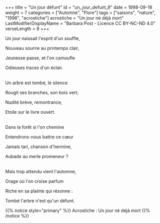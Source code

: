 +++
title = "Un jour défunt"
id = "un_jour_defunt_9"
date = 1998-09-18
weight = 7
categories = ["Automne", "Flore"]
tags = ["saisons", "nature", "1998", "acrostiche"]
acrostiche = "Un jour né déjà mort"
LastModifierDisplayName = "Barbara Post - Licence CC BY-NC-ND 4.0"
verseLength = 8
+++

Un jour naissait l'esprit d'un souffle,

Nouveau sourire au printemps clair,

Jeunesse passe, et l'on camoufle

Odieuses traces d'un éclair.

 \
Un arbre est tombé, le silence

Rougit ses branches, son bois vert;

Nudité brève, remontrance,

Etoile sur le livre ouvert.

 \
Dans la forêt si l'on chemine

Entendrons-nous battre ce cœur

Jamais tari, chanson d'hermine,

Aubade au merle promeneur ?

 \
Mais trop attendu vient l'automne,

Orage où l'on croise parfum

Riche en sa plainte qui résonne :

Tombé l'arbre n'est qu'un défunt.

{{% notice style="primary" %}}
Acrostiche : Un jour né déjà mort
{{% /notice %}}
